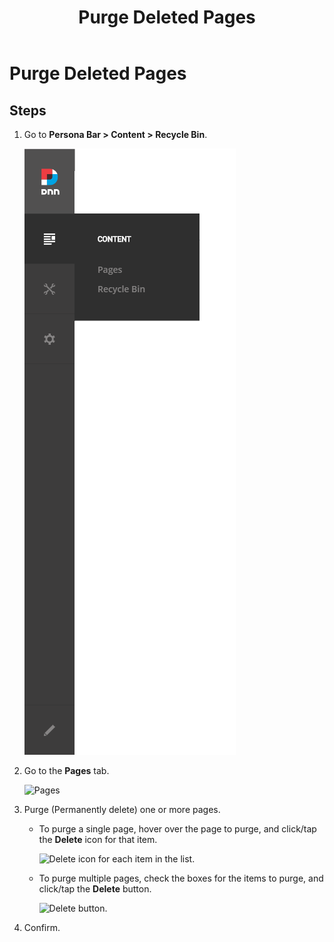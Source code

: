 ﻿---
uid: purge-deleted-pages
locale: en
title: Purge Deleted Pages
dnneditions: Evoq Content,Evoq Engage
dnnversion: 09.02.00
related-topics: create-single-page-standard,create-single-page-existing,create-single-page-url,create-single-page-file,create-multiple-pages-pb-all,configure-page-standard,configure-page-existing,configure-page-url,configure-page-file,copy-page-pb-all,edit-page-pb-all,view-hidden-page-pb-all,delete-page-pb-all,restore-deleted-pages,copy-permissions-to-child-pages-pb-all
---

# Purge Deleted Pages

## Steps

1.  Go to **Persona Bar \> Content \> Recycle Bin**.
    
    ![Persona Bar > Content > Recycle Bin](/images/scr-pbar-host-Content-E91-platform.png)
    
2.  Go to the **Pages** tab.
    
    ![Pages](/images/scr-pbtabs-all-Content-RecycleBin-Pages-E91.png)
    
3.  Purge (Permanently delete) one or more pages.
    *   To purge a single page, hover over the page to purge, and click/tap the **Delete** icon for that item.
        
          
        
        ![Delete icon for each item in the list.](/images/scr-RecycleBin-Pages-Delete-icon-E91.png)
        
          
        
    *   To purge multiple pages, check the boxes for the items to purge, and click/tap the **Delete** button.
        
          
        
        ![Delete button.](/images/scr-RecycleBin-Pages-Select-Then-Delete-button-E91.png)
        
          
        
4.  Confirm.
